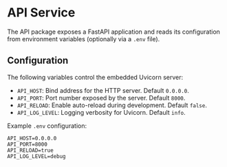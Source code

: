 # API Service

The API package exposes a FastAPI application and reads its
configuration from environment variables (optionally via a `.env`
file).

## Configuration

The following variables control the embedded Uvicorn server:

- `API_HOST`: Bind address for the HTTP server. Default `0.0.0.0`.
- `API_PORT`: Port number exposed by the server. Default `8000`.
- `API_RELOAD`: Enable auto-reload during development. Default `false`.
- `API_LOG_LEVEL`: Logging verbosity for Uvicorn. Default `info`.

Example `.env` configuration:

```
API_HOST=0.0.0.0
API_PORT=8000
API_RELOAD=true
API_LOG_LEVEL=debug
```
